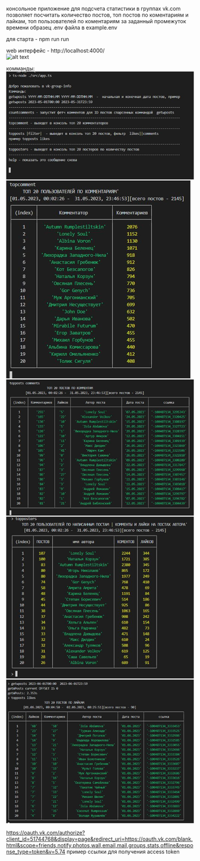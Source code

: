 консольное приложение для подсчета статистики в группах vk.com
позволяет посчитать количество постов, топ  постов по коментариям и лайкам, топ пользователей по коментариям за заданный промежуток времени
образец  .env файла в example.env

для старта - npm run run

web интерфейс - http://localhost:4000/
<br>
![alt text](./img/web.gif)

комманды:
<br>
![alt text](./img/help.JPG)
![alt text](./img/topcomment.JPG)
![alt text](./img/toppcomments.JPG)
![alt text](./img/topposters.JPG)
![alt text](./img/getwposts.JPG)



https://oauth.vk.com/authorize?client_id=51744768&display=page&redirect_uri=https://oauth.vk.com/blank.html&scope=friends,notify,photos,wall,email,mail,groups,stats,offline&response_type=token&v=5.74  пример ссылки для получения access token


